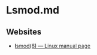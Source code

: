 # Lsmod.md

## Websites

* [lsmod(8) — Linux manual page](https://man7.org/linux/man-pages/man8/lsmod.8.html)
